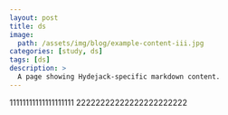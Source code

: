 ```yaml
---
layout: post
title: ds
image: 
  path: /assets/img/blog/example-content-iii.jpg
categories: [study, ds]
tags: [ds]
description: >
  A page showing Hydejack-specific markdown content.  
---
```

11111111111111111111
22222222222222222222222